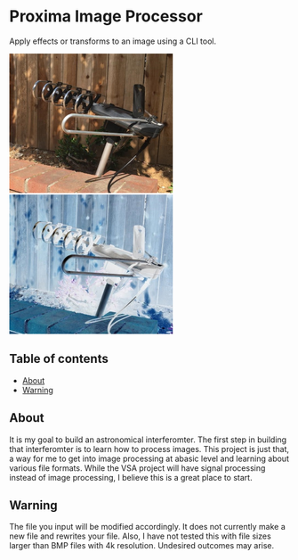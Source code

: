 # Proxima Image Processor

Apply effects or transforms to an image using a CLI tool. 

<img src="images/antennapreprocess.jpg" alt="Pre-processed image" width="294" heigth="250"/>
<img src="images/antennapostprocess.jpg" alt="Post-processed image" width="294" heigth="250"/>

## Table of contents
* [About](#about)
* [Warning](#warning)

## About

It is my goal to build an astronomical interferomter. The first step in building that interferomter is to learn how to process images. This project is just that, a way for me to get into image processing at  abasic level and learning about various file formats. While the VSA project will have signal processing instead of image processing, I believe this is a great place to start. 

## Warning

The file you input will be modified accordingly. It does not currently make a new file and rewrites your file. Also, I have not tested this with file sizes larger than BMP files with 4k resolution. Undesired outcomes may arise. 
